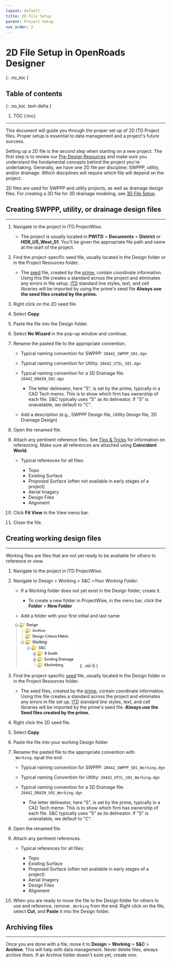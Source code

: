```yaml
---
layout: default
title: 2D File Setup
parent: Project Setup
nav_order: 2
---
```


# 2D File Setup in OpenRoads Designer
{: .no_toc }

## Table of contents
{: .no_toc .text-delta }

1. TOC
{:toc}

---

This document will guide you through the proper set up of 2D ITD Project files. Proper setup is essential to data management and a project's future success.

Setting up a 2D file is the second step when starting on a new project. The first step is to review our [Pre-Design Resources] and make
sure you understand the fundamental concepts behind the project you're undertaking. Generally, we have one 2D file per discipline: SWPPP, utility, and/or drainage. Which disciplines will require which file will depend on the project. 

2D files are used for SWPPP and utility projects, as well as drainage design files. For creating a 3D file for 3D drainage modeling, see [3D File Setup].

## Creating SWPPP, utility, or drainage design files
***

1.  Navigate to the project in ITD ProjectWise.

    -   The project is usually located in **PWITD** > **Documents** > **District** or **HDR_US_West_01**. You'll be given the appropriate file path and name at the start of the project.

2.  Find the project-specific seed file, usually located in the Design folder or in the Project Resources folder.

    -   The [seed] file, created by the [prime], contain coordinate information. Using this file creates a standard across the project and eliminates any errors in file setup. [ITD] standard line styles, text, and cell libraries will be imported by using the prime's seed file **Always use the seed files created by the prime.**

3.  Right click on the 2D seed file.

4.  Select **Copy**.

5.  Paste the file into the Design folder.

6.  Select **No Wizard** in the pop-up window and continue.

7.  Rename the pasted file to the appropriate convention.

    -   Typical naming convention for SWPPP: `20442_SWPPP_S01.dgn`

    -   Typical naming convention for Utility: `20442_UTIL_S01.dgn`

    -   Typical naming convention for a 3D Drainage file: `20442_DRAIN_S02.dgn`

        -   The letter delineator, here "S", is set by the prime, typically in a CAD Tech memo. This is to show which firm has ownership of each file. S&C typically uses "S" as its delineator. If "S" is unavailable, we default to "C".

    -   Add a description (e.g., SWPPP Design file, Utility Design file,
        2D Drainage Design)

8.  Open the renamed file.

9.  Attach any pertinent reference files. See [Tips & Tricks] for information on referencing. Make sure all references are attached using **Coincident World**.

    -   Typical references for all files:

        -   Topo
        -   Existing Surface
        -   Proposed Surface (often not available in early stages of a project)
        -   Aerial Imagery
        -   Design Files
        -   Alignment

10. Click **Fit View** in the View menu bar.
   
11. Close the file.

## Creating working design files
***

Working files are files that are not yet ready to be available for others to reference or view.

1.  Navigate to the project in ITD ProjectWise.

2.  Navigate to Design > Working > S&C >*Your Working Folder*.

    -   If a Working folder does not yet exist in the Design folder, create it.
        -   To create a new folder in ProjectWise, in the menu bar, click the **Folder** > **New Folder**

    -   Add a folder with your first initial and last name:

    ![](../assets/images/working-directory.png)
    {: .ml-5 }

3.  Find the project-specific [seed] file, usually located in the Design folder or in the Project Resources folder.

    -   The seed files, created by the [prime], contain coordinate information. Using this file creates a standard across the project and eliminates any errors in file set up. [ITD] standard line styles, text, and cell libraries will be imported by the prime's seed file. **Always use the Seed files created by the prime.**

4.  Right click the 2D seed file.

5.  Select **Copy**.

6.  Paste the file into your working Design folder.

7.  Rename the pasted file to the appropriate convention with `_Working.dgn`at the end.

    -   Typical naming convention for SWPPP: `20442_SWPPP_S01_Working.dgn`

    -   Typical naming Convention for Utility: `20442_UTIL_S01_Working.dgn`

    -   Typical naming convention for a 3D Drainage file: `20442_DRAIN_S02_Working.dgn`

        -   The letter delineator, here "S", is set by the prime, typically in a CAD Tech memo. This is to show which firm has ownership of each file. S&C typically uses "S" as its delineator. If "S" is unavailable, we default to "C".

8.  Open the renamed file.

9.  Attach any pertinent references.

    -   Typical references for all files:

        -   Topo
        -   Existing Surface
        -   Proposed Surface (often not available in early stages of a project)
        -   Aerial Imagery
        -   Design Files
        -   Alignment

10. When you are ready to move the file to the Design folder for others to use and reference, remove `_Working` from the end. Right click on the file, select **Cut**, and **Paste** it into the Design folder.

## Archiving files
***

Once you are done with a file, move it to **Design** > **Working** > **S&C** > **Archive**. This will help with data management. Never delete files, always archive them. If an Archive folder doesn't exist yet, create one.

[Pre-Design Resources]: /knowledge-base/docs/pre-design
[3D File Setup]: /knowledge-base/docs/3d-file-setup
[Tips & Tricks]: /knowledge-base/docs/tips-and-tricks
[New Project Setup]: /knowledge-base/docs/new-project-setup
[seed]: /knowledge-base/docs/glossary#seed-file
[prime]: /knowledge-base/docs/glossary#prime
[ITD]: /knowledge-base/docs/glossary#itd